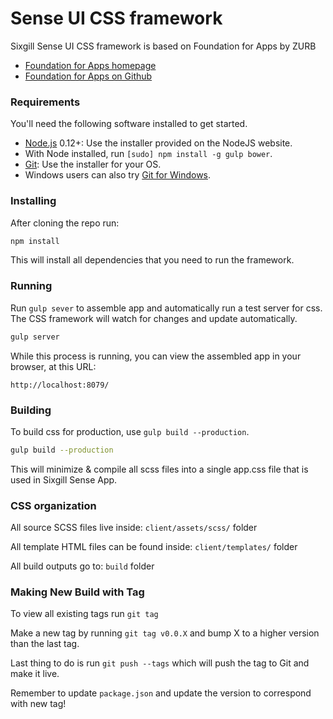 # Sense UI CSS framework

Sixgill Sense UI CSS framework is based on Foundation for Apps by ZURB

  - [Foundation for Apps homepage](http://foundation.zurb.com/apps.html)
  - [Foundation for Apps on Github](https://github.com/zurb/foundation-apps)

### Requirements

You'll need the following software installed to get started.

  * [Node.js](http://nodejs.org) 0.12+: Use the installer provided on the NodeJS website.
  * With Node installed, run `[sudo] npm install -g gulp bower`.
  * [Git](http://git-scm.com/downloads): Use the installer for your OS.
  * Windows users can also try [Git for Windows](http://git-for-windows.github.io/).


### Installing

After cloning the repo run:

```bash
npm install
```

This will install all dependencies that you need to run the framework.

### Running

Run `gulp sever` to assemble app and automatically run a test server for css. The CSS framework will watch for changes and update automatically.

```bash
gulp server
```

While this process is running, you can view the assembled app in your browser, at this URL:

```
http://localhost:8079/
```

### Building

To build css for production, use `gulp build --production`.

```bash
gulp build --production
```

This will minimize & compile all scss files into a single app.css file that is used in Sixgill Sense App.

### CSS organization

All source SCSS files live inside: `client/assets/scss/` folder

All template HTML files can be found inside: `client/templates/` folder

All build outputs go to: `build` folder

### Making New Build with Tag

To view all existing tags run `git tag`

Make a new tag by running `git tag v0.0.X` and bump X to a higher version than the last tag.

Last thing to do is run `git push --tags` which will push the tag to Git and make it live.

Remember to update `package.json` and update the version to correspond with new tag!

